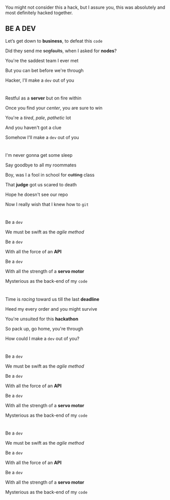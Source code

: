 
You might not consider this a hack, but I assure you, this was absolutely and most definitely hacked together.

## BE A DEV

Let’s get down to **business**, to defeat this `code`

Did they send me ~~segfaults~~, when I asked for __nodes__?

You're the saddest team I ever met

But you can bet before we're through

Hacker, I'll make a `dev` out of you


#

Restful as a **server** but on fire within

Once you find your *center*, you are sure to win

You're a *tired*, *pale*, *pathetic* lot

And you haven't got a clue

Somehow I'll make a `dev` out of you

#

I'm never gonna get some sleep

Say goodbye to all my roommates

Boy, was I a fool in school for ~~cutting~~ class

That **judge** got us scared to death

Hope he doesn't see our repo

Now I really wish that I knew how to `git`

#

Be a `dev`

We must be swift as the *agile method*

Be a `dev`

With all the force of an **API**

Be a `dev`

With all the strength of a **servo motor**

Mysterious as the back-end of my `code`

#

Time is *racing* toward us till the last __deadline__

Heed my every order and you might survive

You're unsuited for this **hackathon**

So pack up, go home, you're through

How could I make a `dev` out of you?

#

Be a `dev`

We must be swift as the *agile method*

Be a `dev`

With all the force of an **API**

Be a `dev`

With all the strength of a **servo motor**

Mysterious as the back-end of my `code`

#

Be a `dev`

We must be swift as the *agile method*

Be a `dev`

With all the force of an **API**

Be a `dev`

With all the strength of a **servo motor**

Mysterious as the back-end of my `code`



